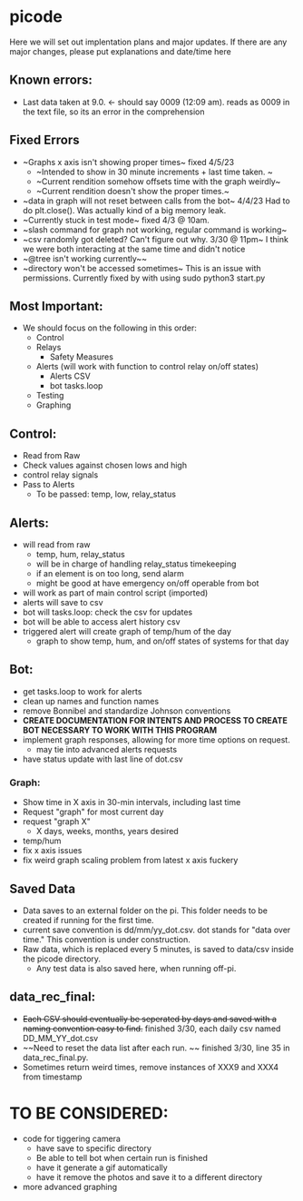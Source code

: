 # picode


Here we will set out implentation plans and major updates.
If there are any major changes, please put explanations and date/time here


## Known errors:

- Last data taken at 9.0. <- should say 0009 (12:09 am). reads as 0009 in the text file, so its an error in the comprehension

    
## Fixed Errors
- ~Graphs x axis isn't showing proper times~ fixed 4/5/23
    - ~Intended to show in 30 minute increments + last time taken. ~
    - ~Current rendition somehow offsets time with the graph weirdly~
    - ~Current rendition doesn't show the proper times.~
- ~data in graph will not reset between calls from the bot~ 4/4/23 Had to do plt.close(). Was actually kind of a big memory leak.
- ~Currently stuck in test mode~ fixed 4/3 @ 10am.
- ~slash command for graph not working, regular command is working~
- ~csv randomly got deleted? Can't figure out why. 3/30 @ 11pm~ I think we were both interacting at the same time and didn't notice
- ~@tree isn't working currently~~
- ~directory won't be accessed sometimes~ This is an issue with permissions. Currently fixed by with using sudo python3 start.py

## Most Important:
- We should focus on the following in this order:
    - Control
    - Relays
        - Safety Measures
    - Alerts (will work with function to control relay on/off states)
        - Alerts CSV
        - bot tasks.loop
    - Testing
    - Graphing

## Control:
- Read from Raw
- Check values against chosen lows and high
- control relay signals
- Pass to Alerts
    - To be passed: temp, low, relay_status


## Alerts:
- will read from raw
    - temp, hum, relay_status
    - will be in charge of handling relay_status timekeeping
    - if an element is on too long, send alarm
    - might be good at have emergency on/off operable from bot
- will work as part of main control script (imported)
- alerts will save to csv
- bot will tasks.loop: check the csv for updates
- bot will be able to access alert history csv
- triggered alert will create graph of temp/hum of the day
    - graph to show temp, hum, and on/off states of systems for that day


## Bot:
- get tasks.loop to work for alerts
- clean up names and function names
- remove Bonnibel and standardize Johnson conventions
- **CREATE DOCUMENTATION FOR INTENTS AND PROCESS TO CREATE BOT NECESSARY TO WORK WITH THIS PROGRAM**
- implement graph responses, allowing for more time options on request. 
    - may tie into advanced alerts requests
- have status update with last line of dot.csv

### Graph:
- Show time in X axis in 30-min intervals, including last time
- Request "graph" for most current day
- request "graph X"    
    - X days, weeks, months, years desired               
- temp/hum
- fix x axis issues
- fix weird graph scaling problem from latest x axis fuckery


## Saved Data
- Data saves to an external folder on the pi. This folder needs to be created if running for the first time.
- current save convention is dd/mm/yy_dot.csv. dot stands for "data over time." This convention is under construction.
- Raw data, which is replaced every 5 minutes, is saved to data/csv inside the picode directory. 
    - Any test data is also saved here, when running off-pi.


## data_rec_final:
- ~~Each CSV should eventually be seperated by days and saved with a naming convention easy to find.~~ finished 3/30, each daily csv named DD_MM_YY_dot.csv
- ~~Need to reset the data list after each run. ~~  finished 3/30, line 35 in data_rec_final.py. 
- Sometimes return weird times, remove instances of XXX9 and XXX4 from timestamp

# TO BE CONSIDERED:
- code for tiggering camera
   - have save to specific directory
   - Be able to tell bot when certain run is finished
   - have it generate a gif automatically
   - have it remove the photos and save it to a different directory
- more advanced graphing

    





